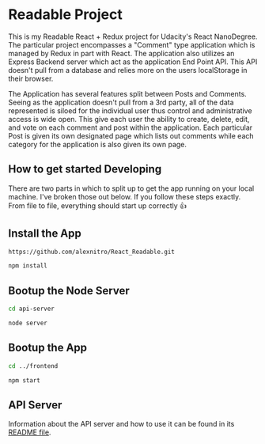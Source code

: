 # Readable Project

This is my Readable React + Redux project for Udacity's React NanoDegree. The particular project encompasses a "Comment" type application which is managed by Redux in part with React. The application also utilizes an Express Backend server which act as the application End Point API. This API doesn't pull from a database and relies more on the users localStorage in their browser.

The Application has several features split between Posts and Comments. Seeing as the application doesn't pull from a 3rd party, all of the data represented is siloed for the individual user thus control and administrative access is wide open. This give each user the ability to create, delete, edit, and vote on each comment and post within the application. Each particular Post is given its own designated page which lists out comments while each category for the application is also given its own page.

## How to get started Developing

There are two parts in which to split up to get the app running on your local machine. I've broken those out below. If you follow these steps exactly. From file to file, everything should start up correctly :+1:

## Install the App
```sh
https://github.com/alexnitro/React_Readable.git

npm install
```
## Bootup the Node Server
```sh
cd api-server

node server
```
## Bootup the App
```sh
cd ../frontend

npm start
```


## API Server
Information about the API server and how to use it can be found in its [README file](api-server/README.md).
